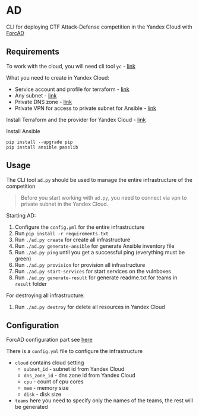 # AD

CLI for deploying CTF Attack-Defense competition in the Yandex Cloud with [ForcAD](https://github.com/pomo-mondreganto/ForcAD)

## Requirements

To work with the cloud, you will need cli tool `yc` - [link](https://yandex.cloud/ru/docs/cli/quickstart)

What you need to create in Yandex Cloud:
- Service account and profile for terraform - [link](https://yandex.cloud/ru/docs/tutorials/infrastructure-management/terraform-quickstart#get-credentials)
- Any subnet - [link](https://yandex.cloud/ru/docs/vpc/operations/subnet-create)
- Private DNS zone - [link](https://yandex.cloud/ru/docs/dns/operations/zone-create-private)
- Private VPN for access to private subnet for Ansible - [link](https://yandex.cloud/ru/docs/vpc/tutorials/openvpn)

Install Terraform and the provider for Yandex Cloud  - [link](https://yandex.cloud/ru/docs/tutorials/infrastructure-management/terraform-quickstart#configure-provider)

Install Ansible
````
pip install --upgrade pip
pip install ansible passlib
````

## Usage

The CLI tool `ad.py` should be used to manage the entire infrastructure of the competition

> Before you start working with `ad.py`, you need to connect via vpn to private subnet in the Yandex Cloud.

Starting AD:
1. Configure the `config.yml` for the entire infrastructure
2. Run `pip install -r requirements.txt`
3. Run `./ad.py create` for create all infrastructure
4. Run `./ad.py generate-ansible` for generate Ansible inventory file
5. Run `./ad.py ping`  until you get a successful ping (everything must be green)
6. Run `./ad.py provision` for provision all infrastructure
7. Run `./ad.py start-services` for start services on the vulnboxes
8. Run `./ad.py generate-result` for generate readme.txt for teams in `result` folder

For destroying all infrastructure:

1. Run `./ad.py destroy` for delete all resources in Yandex Cloud

## Configuration

ForcAD configuration part see [here](https://github.com/pomo-mondreganto/ForcAD)
 
There is a `config.yml` file to configure the infrastructure
* `cloud` contains cloud setting
    * `subnet_id` - subnet id from Yandex Cloud
    * `dns_zone_id` - dns zone id from Yandex Cloud
    * `cpu` - count of cpu cores
    * `mem` - memory size
    * `disk` - disk size
* `teams` here you need to specify only the names of the teams, the rest will be generated


